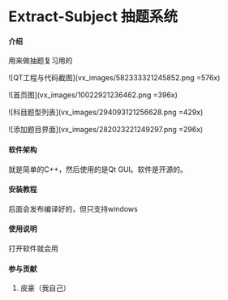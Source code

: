 # Extract-Subject 抽题系统

#### 介绍
用来做抽题复习用的 

![QT工程与代码截图](vx_images/582333321245852.png =576x)

![首页图](vx_images/10022921236462.png =396x)

![科目题型列表](vx_images/294093121256628.png =429x)

![添加题目界面](vx_images/282023221249297.png =296x)


#### 软件架构
就是简单的C++，然后使用的是Qt GUI。软件是开源的。


#### 安装教程
后面会发布编译好的，但只支持windows

#### 使用说明
打开软件就会用 

#### 参与贡献
1. 皮豪（我自己）
